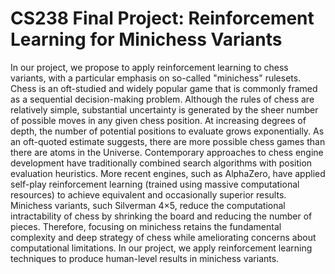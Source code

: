 # CS238 Final Project: Reinforcement Learning for Minichess Variants

In our project, we propose to apply reinforcement learning to chess variants, with a particular emphasis on so-called "minichess" rulesets. Chess is an oft-studied and widely popular game that is commonly framed as a sequential decision-making problem. Although the rules of chess are relatively simple, substantial uncertainty is generated by the sheer number of possible moves in any given chess position. At increasing degrees of depth, the number of potential positions to evaluate grows exponentially. As an oft-quoted estimate suggests, there are more possible chess games than there are atoms in the Universe. Contemporary approaches to chess engine development have traditionally combined search algorithms with position evaluation heuristics. More recent engines, such as AlphaZero, have applied self-play reinforcement learning (trained using massive computational resources) to achieve equivalent and occasionally superior results. Minichess variants, such Silverman 4×5, reduce the computational intractability of chess by shrinking the board and reducing the number of pieces. Therefore, focusing on minichess retains the fundamental complexity and deep strategy of chess while ameliorating concerns about computational limitations. In our project, we apply reinforcement learning techniques to produce human-level results in minichess variants.
